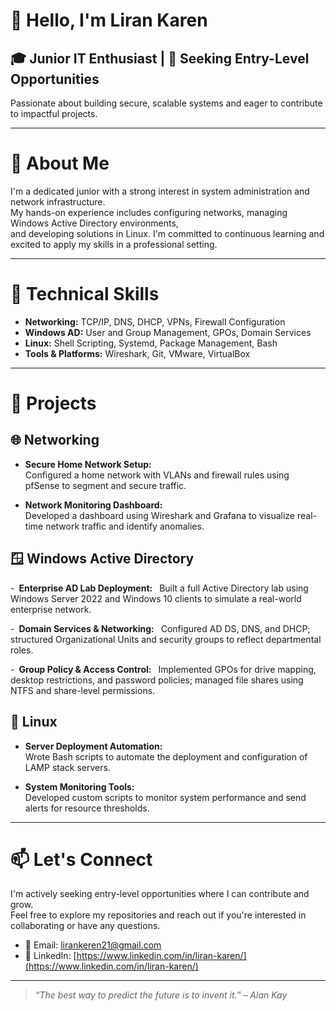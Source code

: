 # 👋 Hello, I'm Liran Karen

## 🎓 Junior IT Enthusiast | 💼 Seeking Entry-Level Opportunities

Passionate about building secure, scalable systems and eager to contribute to impactful projects.

---

# 🚀 About Me

I'm a dedicated junior with a strong interest in system administration and network infrastructure.  
My hands-on experience includes configuring networks, managing Windows Active Directory environments,  
and developing solutions in Linux. I'm committed to continuous learning and excited to apply my skills in a professional setting.

---

# 🧰 Technical Skills

- **Networking:** TCP/IP, DNS, DHCP, VPNs, Firewall Configuration  
- **Windows AD:** User and Group Management, GPOs, Domain Services  
- **Linux:** Shell Scripting, Systemd, Package Management, Bash  
- **Tools & Platforms:** Wireshark, Git, VMware, VirtualBox

---

# 📂 Projects

## 🌐 Networking

- **Secure Home Network Setup:**  
  Configured a home network with VLANs and firewall rules using pfSense to segment and secure traffic.

- **Network Monitoring Dashboard:**  
  Developed a dashboard using Wireshark and Grafana to visualize real-time network traffic and identify anomalies.

## 🪟 Windows Active Directory 
- **Enterprise AD Lab Deployment:**
 Built a full Active Directory lab using Windows Server 2022 and Windows 10 clients to simulate a real-world enterprise network.

- **Domain Services & Networking:**
 Configured AD DS, DNS, and DHCP; structured Organizational Units and security groups to reflect departmental roles.

- **Group Policy & Access Control:**
 Implemented GPOs for drive mapping, desktop restrictions, and password policies; managed file shares using NTFS and share-level permissions.

## 🐧 Linux

- **Server Deployment Automation:**  
  Wrote Bash scripts to automate the deployment and configuration of LAMP stack servers.

- **System Monitoring Tools:**  
  Developed custom scripts to monitor system performance and send alerts for resource thresholds.

---

# 📫 Let's Connect

I'm actively seeking entry-level opportunities where I can contribute and grow.  
Feel free to explore my repositories and reach out if you're interested in collaborating or have any questions.

- 📧 Email: [lirankeren21@gmail.com](mailto:lirankeren21@gmail.com)  
- 💼 LinkedIn: [https://www.linkedin.com/in/liran-karen/](https://www.linkedin.com/in/liran-karen/)

---

> *“The best way to predict the future is to invent it.” – Alan Kay*
